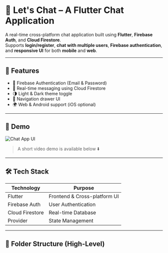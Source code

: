 # 💬 Let's Chat – A Flutter Chat Application

A real-time cross-platform chat application built using **Flutter**, **Firebase Auth**, and **Cloud Firestore**.  
Supports **login/register**, **chat with multiple users**, **Firebase authentication**, and **responsive UI** for both **mobile** and **web**.

---

## 🚀 Features

- 🔐 Firebase Authentication (Email & Password)
- 💬 Real-time messaging using Cloud Firestore
- 🌗 Light & Dark theme toggle
- 🧭 Navigation drawer UI
- 🌍 Web & Android support (iOS optional)

---

## 📸 Demo

![Chat App UI](demo/screenshots/chat-ui.png)

> A short video demo is available below ⬇️

---

## 🛠️ Tech Stack

| Technology        | Purpose                                |
|-------------------|----------------------------------------|
| Flutter           | Frontend & Cross-platform UI           |
| Firebase Auth     | User Authentication                    |
| Cloud Firestore   | Real-time Database                     |
| Provider          | State Management                       |

---

## 📂 Folder Structure (High-Level)

